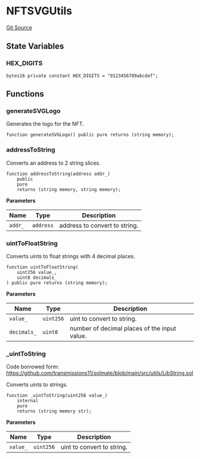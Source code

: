 # NFTSVGUtils

[Git Source](https://github.com/ArrakisFinance/arrakis-modular/blob/main/src/utils/NFTSVGUtils.sol)

## State Variables

### HEX_DIGITS

```solidity
bytes16 private constant HEX_DIGITS = "0123456789abcdef";
```

## Functions

### generateSVGLogo

Generates the logo for the NFT.

```solidity
function generateSVGLogo() public pure returns (string memory);
```

### addressToString

Converts an address to 2 string slices.

```solidity
function addressToString(address addr_)
    public
    pure
    returns (string memory, string memory);
```

**Parameters**

| Name    | Type      | Description                   |
| ------- | --------- | ----------------------------- |
| `addr_` | `address` | address to convert to string. |

### uintToFloatString

Converts uints to float strings with 4 decimal places.

```solidity
function uintToFloatString(
    uint256 value_,
    uint8 decimals_
) public pure returns (string memory);
```

**Parameters**

| Name        | Type      | Description                                  |
| ----------- | --------- | -------------------------------------------- |
| `value_`    | `uint256` | uint to convert to string.                   |
| `decimals_` | `uint8`   | number of decimal places of the input value. |

### \_uintToString

Code borrowed form:
https://github.com/transmissions11/solmate/blob/main/src/utils/LibString.sol

Converts uints to strings.

```solidity
function _uintToString(uint256 value_)
    internal
    pure
    returns (string memory str);
```

**Parameters**

| Name     | Type      | Description                |
| -------- | --------- | -------------------------- |
| `value_` | `uint256` | uint to convert to string. |
